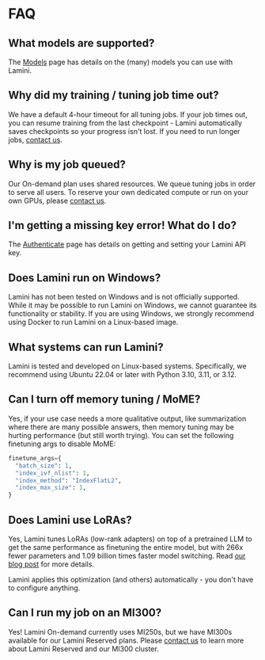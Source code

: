 # FAQ

## What models are supported?
The [Models](models.md) page has details on the (many) models you can use with Lamini.

## Why did my training / tuning job time out?
We have a default 4-hour timeout for all tuning jobs. If your job times out, you can resume training from the last checkpoint - Lamini automatically saves checkpoints so your progress isn't lost. If you need to run longer jobs, [contact us](https://www.lamini.ai/contact).

## Why is my job queued?
Our On-demand plan uses shared resources. We queue tuning jobs in order to serve all users. To reserve your own dedicated compute or run on your own GPUs, please [contact us](https://www.lamini.ai/contact).

## I'm getting a missing key error! What do I do?
The [Authenticate](authenticate.md) page has details on getting and setting your Lamini API key.

## Does Lamini run on Windows?
Lamini has not been tested on Windows and is not officially supported. While it may be possible to run Lamini on Windows, we cannot guarantee its functionality or stability. If you are using Windows, we strongly recommend using Docker to run Lamini on a Linux-based image.

## What systems can run Lamini?
Lamini is tested and developed on Linux-based systems. Specifically, we recommend using Ubuntu 22.04 or later with Python 3.10, 3.11, or 3.12.

## Can I turn off memory tuning / MoME?
Yes, if your use case needs a more qualitative output, like summarization where there are many possible answers, then memory tuning may be hurting performance (but still worth trying). You can set the following finetuning args to disable MoME:
```python
finetune_args={
  "batch_size": 1,
  "index_ivf_nlist": 1,
  "index_method": "IndexFlatL2",
  "index_max_size": 1,
}
```

## Does Lamini use LoRAs?
Yes, Lamini tunes LoRAs (low-rank adapters) on top of a pretrained LLM to get the same performance as finetuning the entire model, but with 266x fewer parameters and 1.09 billion times faster model switching. Read [our blog post](https://www.lamini.ai/blog/one-billion-times-faster-finetuning-with-lamini-peft) for more details.

Lamini applies this optimization (and others) automatically - you don't have to configure anything.

## Can I run my job on an MI300?
Yes! Lamini On-demand currently uses MI250s, but we have MI300s available for our Lamini Reserved plans. Please [contact us](https://www.lamini.ai/contact) to learn more about Lamini Reserved and our MI300 cluster.
